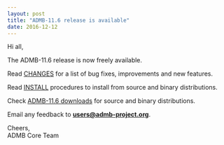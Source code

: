 ```yaml
---
layout: post
title: "ADMB-11.6 release is available"
date: 2016-12-12
---
```


Hi all,  

The ADMB-11.6 release is now freely available.  


Read [CHANGES](https://raw.githubusercontent.com/admb-project/admb/admb-11.6/CHANGES.txt) for a list of bug fixes, improvements and new features.  


Read [INSTALL](http://www.admb-project.org/downloads/admb-11.6/INSTALL.html) procedures to install from source and binary distributions.  


Check [ADMB-11.6 downloads](http://www.admb-project.org/downloads/admb-11.6/) for source and binary distributions.  

Email any feedback to **users@admb-project.org**.  

Cheers,  
ADMB Core Team  
